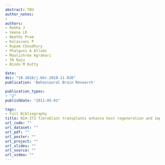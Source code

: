```yaml
---
abstract: TBU
author_notes:
- 
authors:
- Rekha J
- Veena LR
- Neethi Prem
- Kalaivani P
- Rupam Choudhury
- Phalguni A Alladi
- Maulishree Agrahari
- TR Raju
- Bindu M Kutty

date: 
doi: "10.1016/j.bbr.2010.11.020"
publication: 'Behavioural Brain Research'

publication_types:
- "2"
publishDate: "2011-05-01"

tags:
- Full Bibliography
title: NIH-3T3 fibroblast transplants enhance host regeneration and improve spatial learning in ventral subicular lesioned rats
url_code: ""
url_dataset: ""
url_pdf: ""
url_poster: ""
url_project: ""
url_slides: ""
url_source: ""
url_video: ""
---
```

